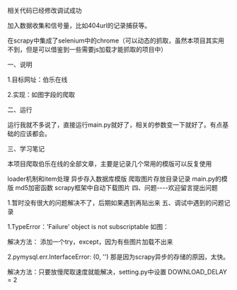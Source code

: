 相关代码已经修改调试成功

  加入数据收集和信号量，比如404url的记录捕获等。

  在scrapy中集成了selenium中的chrome（可以动态的抓取，虽然本项目其实用不到，但是可以借鉴到一些需要js加载才能抓取的项目中）

一、说明

1.目标网址：伯乐在线

2.实现：如图字段的爬取













二、运行

运行我就不多说了，直接运行main.py就好了，相关的参数变一下就好了。有点基础的应该都会。

三、学习笔记

本项目爬取伯乐在线的全部文章，主要是记录几个常用的模版可以反复使用

loader机制和item处理
异步存入数据库模版
爬取图片存放目录记录
main.py的模版
md5加密函数
scrapy框架中自动下载图片
四、问题----欢迎留言提出问题

1.暂时没有很大的问题解决不了，后期如果遇到再贴出来
五、调试中遇到的问题记录

1.TypeError：'Failure' object is not subscriptable
如图： 

解决方法： 添加一个try，except，因为有些图片加载不出来



2.pymysql.err.InterfaceError: (0, '')
那是因为scrapy异步的存储的原因，太快。

解决方法：只要放慢爬取速度就能解决，setting.py中设置 DOWNLOAD_DELAY = 2


